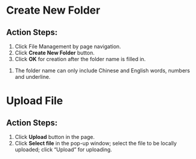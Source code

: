 # Create New Folder

## Action Steps:
1. Click File Management by page navigation.
2. Click **Create New Folder** button.
3. Click **OK** for creation after the folder name is filled in.
1) The folder name can only include Chinese and English words, numbers and underline.


# Upload File

## Action Steps:
1. Click **Upload** button in the page.
2. Click **Select file** in the pop-up window; select the file to be locally uploaded; click “Upload” for uploading.
